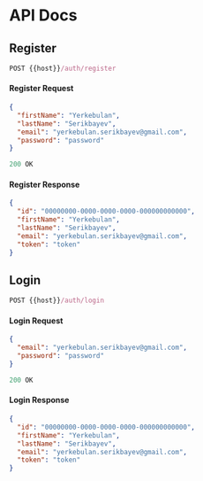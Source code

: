 # API Docs

## Register

```js
POST {{host}}/auth/register
```

#### Register Request

```json
{
  "firstName": "Yerkebulan",
  "lastName": "Serikbayev",
  "email": "yerkebulan.serikbayev@gmail.com",
  "password": "password"
}
```

```js
200 OK
```

#### Register Response

```json
{
  "id": "00000000-0000-0000-0000-000000000000",
  "firstName": "Yerkebulan",
  "lastName": "Serikbayev",
  "email": "yerkebulan.serikbayev@gmail.com",
  "token": "token"
}
```

## Login

```js
POST {{host}}/auth/login
```

#### Login Request

```json
{
  "email": "yerkebulan.serikbayev@gmail.com",
  "password": "password"
}
```

```js
200 OK
```

#### Login Response

```json
{
  "id": "00000000-0000-0000-0000-000000000000",
  "firstName": "Yerkebulan",
  "lastName": "Serikbayev",
  "email": "yerkebulan.serikbayev@gmail.com",
  "token": "token"
}
```